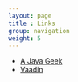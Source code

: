 ```yaml
---
layout: page
title : Links
group: navigation
weight: 5
---
```


+ [A Java Geek](http://blog.frankel.ch)
+ [Vaadin](http://vaadin.com)
